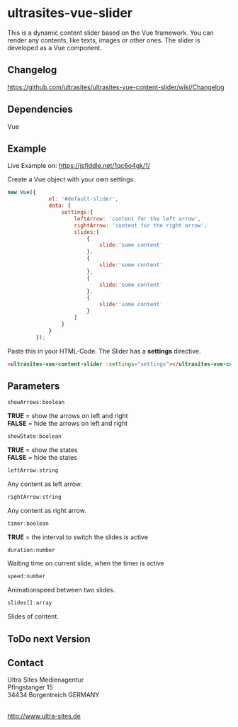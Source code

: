 # ultrasites-vue-slider

This is a dynamic content slider based on the Vue framework. You can render any contents, like texts, images or other ones. The slider is developed as a Vue component.

## Changelog
https://github.com/ultrasites/ultrasites-vue-content-slider/wiki/Changelog

## Dependencies
Vue

## Example

Live Example on: https://jsfiddle.net/1qc6o4gk/1/

Create a Vue object with your own settings.
```javascript
new Vue({
             el: '#default-slider',
             data: {
                 settings:{
                     leftArrow: 'content for the left arrow',
                     rightArrow: 'content for the right arrow',
                     slides:[
                         {
                             slide:'some content'
                         },
                         {
                             slide:'some content'
                         },
                         {
                             slide:'some content'
                         },
                         {
                             slide:'some content'
                         }
                     ]
                 }
             }
         });
```

Paste this in your HTML-Code. The Slider has a **settings** directive.
```html
<ultrasites-vue-content-slider :settings="settings"></ultrasites-vue-content-slider>
```

## Parameters
```javascript
showArrows:boolean
```
**TRUE** = show the arrows on left and right<br/>
**FALSE** = hide the arrows on left and right<br/>
```javascript
showState:boolean
```
**TRUE** = show the states<br/>
**FALSE** = hide the states<br/>
```javascript
leftArrow:string
```
Any content as left arrow.<br/>
```javascript
rightArrow:string
```
Any content as right arrow.<br/>
```javascript
timer:boolean
```
**TRUE** = the interval to switch the slides is active<br/>
```javascript
duration:number
```
Waiting time on current slide, when the timer is active<br/>
```javascript
speed:number
```
Animationspeed between two slides.<br/>
```javascript
slides[]:array
```
Slides of content.

## ToDo next Version


## Contact
Ultra Sites Medienagentur<br/>
Pfingstanger 15<br />
34434 Borgentreich GERMANY<br/><br/>

http://www.ultra-sites.de


